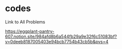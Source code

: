 # codes
Link to All Problems


  https://eggplant-pantry-607.notion.site/984afd8b6a544fb29a9e32f6c51083bf?v=0deeb8187005403e94bcb7754b43cb5b&pvs=4
